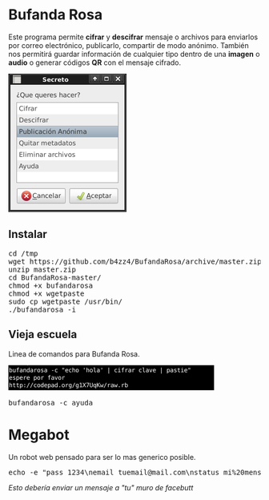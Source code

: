 # Bufanda Rosa

Este programa permite **cifrar** y **descifrar** mensaje o archivos para enviarlos por correo electrónico, publicarlo, compartir de modo anónimo. 
También nos permitirá guardar información de cualquier tipo dentro de una **imagen** o **audio** o generar códigos **QR** con el mensaje cifrado.

![captura del programa](img/cifrado.png)

## Instalar

<pre>
cd /tmp
wget https://github.com/b4zz4/BufandaRosa/archive/master.zip
unzip master.zip
cd BufandaRosa-master/
chmod +x bufandarosa
chmod +x wgetpaste
sudo cp wgetpaste /usr/bin/
./bufandarosa -i
</pre>


## Vieja escuela

Linea de comandos para Bufanda Rosa.

![captura del programa](img/shell.png)

<pre>
bufandarosa -c ayuda
</pre>


# Megabot

Un robot web pensado para ser lo mas generico posible.

<pre>
echo -e "pass 1234\nemail tuemail@mail.com\nstatus mi%20mensaje" | megabot m.facebook.com
</pre>

_Esto debería enviar un mensaje a "tu" muro de facebutt_
